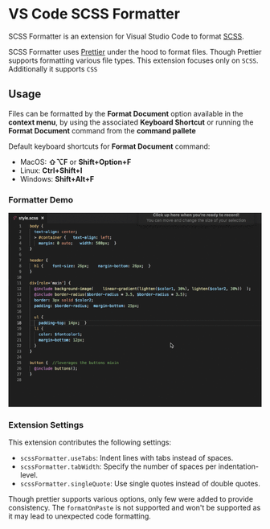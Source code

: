 # VS Code SCSS Formatter

SCSS Formatter is an extension for Visual Studio Code to format [SCSS](https://sass-lang.com/).

SCSS Formatter uses [Prettier](https://github.com/prettier/prettier) under the hood to format files. Though Prettier supports formatting various file types. This extension focuses only on `SCSS`. Additionally it supports `CSS`

## Usage

Files can be formatted by the **Format Document** option available in the **context menu**, by using the associated **Keyboard Shortcut** or running the **Format Document** command from the **command pallete**

Default keyboard shortcuts for **Format Document** command:

* MacOS: **⇧⌥F** or **Shift+Option+F**
* Linux: **Ctrl+Shift+I**
* Windows: **Shift+Alt+F**

### Formatter Demo

![SCSS Formatter Demo](assets/scss-format.gif)

### Extension Settings

This extension contributes the following settings:

* `scssFormatter.useTabs`: Indent lines with tabs instead of spaces.
* `scssFormatter.tabWidth`: Specify the number of spaces per indentation-level.
* `scssFormatter.singleQuote`: Use single quotes instead of double quotes.

Though prettier supports various options, only few were added to provide consistency. The `formatOnPaste` is not supported and won't be supported as it may lead to unexpected code formatting.
